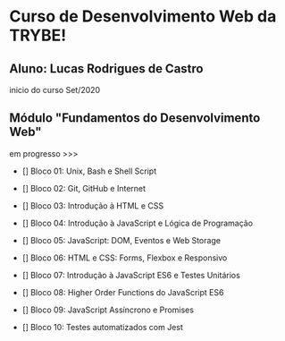# Curso de Desenvolvimento Web da TRYBE!
## Aluno: Lucas Rodrigues de Castro
inicio do curso Set/2020


## Módulo "Fundamentos do Desenvolvimento Web"
em progresso >>>

- [] Bloco 01: Unix, Bash e Shell Script

- [] Bloco 02: Git, GitHub e Internet

- [] Bloco 03: Introdução à HTML e CSS

- [] Bloco 04: Introdução à JavaScript e Lógica de Programação

- [] Bloco 05: JavaScript: DOM, Eventos e Web Storage

- [] Bloco 06: HTML e CSS: Forms, Flexbox e Responsivo

- [] Bloco 07: Introdução à JavaScript ES6 e Testes Unitários

- [] Bloco 08: Higher Order Functions do JavaScript ES6

- [] Bloco 09: JavaScript Assíncrono e Promises

- [] Bloco 10: Testes automatizados com Jest

